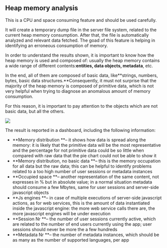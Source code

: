 ## Heap memory analysis

This is a CPU and space consuming feature and should be used carefully.

It will create a temporary dump file in the server file system, related to the current heap memory consumption. After that, the file is automatically analyzed and relevant data fetched. The goad of this feature is helping in identifying an erroneous consumption of memory.

In order to understand the results shown, it is important to know how the heap memory is used and composed of: usually the heap memory contains a wide range of different contents:**entities, data objects, metadata**, etc.

In the end, all of them are composed of basic data, like**strings, numbers, bytes, basic data structures.**Consequently, it must not surprise that the majority of the heap memory is composed of primitive data, which is not very helpful when trying to diagnose an anomalous amount of memory consumption.

For this reason, it is important to pay attention to the objects which are not basic data, but all the others.

[![](http://4wsplatform.org/wp-content/uploads/2018/01/heap-1-1024x988.png)](http://4wsplatform.org/wp-content/uploads/2018/01/heap-1.png)

The result is reported in a dashboard, including the following information:

* **Memory distribution **– it shows how data is spread along the memory: it is likely that the primitive data will be the most representative and the percentage for not primitive data could be so little when compared with raw data that the pie chart could not be able to show it
* **Memory distribution, no basic data **– this is the memory occupation for all data but the raw data; this can be helpful to identify problems related to a too high number of user sessions or metadata instances
* **Occupied space **– another representation of the same content, not expresses in % but in absolute value; in a normal situation metadata should consume a few Mbytes, same for user sessions and server-side javascript objects 
* **Js engines **– in case of multiple executions of server-side javascript actions, as for web services, this is the amount of data instantiated inside the javascript engine: the more web service calls there are, the more javascript engines will be under execution
* **Session Nr **– the number of user sessions currently active, which are related to the number of end users currently using the app; user sessions should never be more the a few hundreds
* **Metadata Nr **– the number of metadata instances, which should be as many as the number of supported languages, per app



